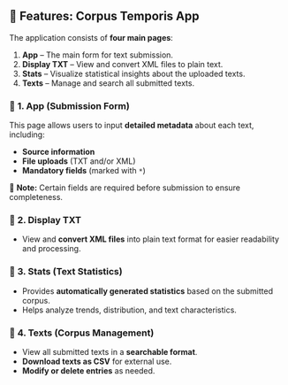 ## 📌 Features: Corpus Temporis App

The application consists of **four main pages**:

1. **App** – The main form for text submission.
2. **Display TXT** – View and convert XML files to plain text.
3. **Stats** – Visualize statistical insights about the uploaded texts.
4. **Texts** – Manage and search all submitted texts.

### 🔹 **1. App (Submission Form)**

This page allows users to input **detailed metadata** about each text, including:
- **Source information**
- **File uploads** (TXT and/or XML)
- **Mandatory fields** (marked with `*`)

🚨 **Note:** Certain fields are required before submission to ensure completeness.

### 🔹 **2. Display TXT**

- View and **convert XML files** into plain text format for easier readability and processing.

### 🔹 **3. Stats (Text Statistics)**

- Provides **automatically generated statistics** based on the submitted corpus.
- Helps analyze trends, distribution, and text characteristics.

### 🔹 **4. Texts (Corpus Management)**

- View all submitted texts in a **searchable format**.
- **Download texts as CSV** for external use.
- **Modify or delete entries** as needed.
